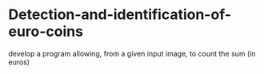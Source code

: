 # Detection-and-identification-of-euro-coins
develop a program allowing, from a given input image, to count the sum (in euros) 
